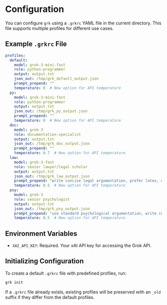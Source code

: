 # Configuration

You can configure `grk` using a `.grkrc` YAML file in the current directory. This file supports multiple profiles for different use cases.

## Example `.grkrc` File

```yaml
profiles:
  default:
    model: grok-3-mini-fast
    role: python-programmer
    output: output.txt
    json_out: /tmp/grk_default_output.json
    prompt_prepend: ""
    temperature: 0  # New option for API temperature
  py:
    model: grok-3-mini-fast
    role: python-programmer
    output: output.txt
    json_out: /tmp/grk_py_output.json
    prompt_prepend: ""
    temperature: 0  # New option for API temperature
  doc:
    model: grok-3
    role: documentation-specialist
    output: output.txt
    json_out: /tmp/grk_doc_output.json
    prompt_prepend: ""
    temperature: 0.7  # New option for API temperature
  law:
    model: grok-3-fast
    role: senior lawyer/legal scholar
    output: output.txt
    json_out: /tmp/grk_law_output.json
    prompt_prepend: "write concise legal argumentation, prefer latex, use the cenum environment for continuous numbering throughout the document. "
    temperature: 0.5  # New option for API temperature
  psy:
    model: grok-3
    role: senior psychologist
    output: output.txt
    json_out: /tmp/grk_psy_output.json
    prompt_prepend: "use standard psychological argumentation, write concise, use established psychological concepts from ICD10 and DSM5, use latex, assume cenum environment is available for continuous numbering."
    temperature: 0.5  # New option for API temperature
```

## Environment Variables

- `XAI_API_KEY`: Required. Your xAI API key for accessing the Grok API.

## Initializing Configuration

To create a default `.grkrc` file with predefined profiles, run:

```bash
grk init
```

If a `.grkrc` file already exists, existing profiles will be preserved with an `_old` suffix if they differ from the default profiles.
